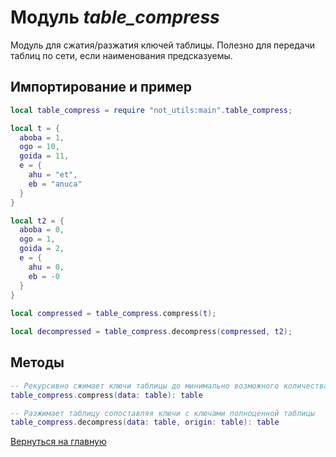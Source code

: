 # Модуль *table_compress*

Модуль для сжатия/разжатия ключей таблицы. Полезно для передачи таблиц по сети, если наименования предсказуемы.

## Импортирование и пример

```lua
local table_compress = require "not_utils:main".table_compress;

local t = {
  aboba = 1,
  ogo = 10,
  goida = 11,
  e = {
    ahu = "et",
    eb = "anuca"
  }
}

local t2 = {
  aboba = 0,
  ogo = 1,
  goida = 2,
  e = {
    ahu = 0,
    eb = -0
  }
}
  
local compressed = table_compress.compress(t);

local decompressed = table_compress.decompress(compressed, t2);
```

## Методы

```lua
-- Рекурсивно сжимает ключи таблицы до минимально возможного количества символов.
table_compress.compress(data: table): table

-- Разжимает таблицу сопоставляя ключи с ключами полноценной таблицы
table_compress.decompress(data: table, origin: table): table
```

[Вернуться на главную](../index.md)
